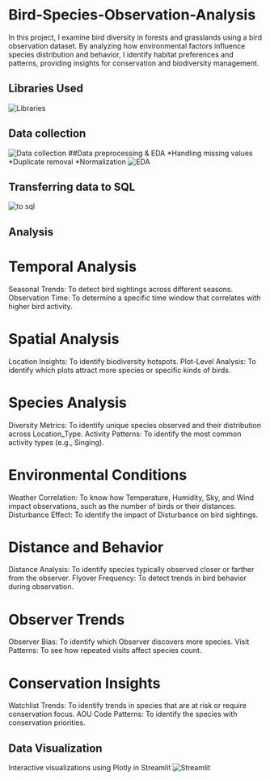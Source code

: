 # Bird-Species-Observation-Analysis
In this project, I examine bird diversity in forests and grasslands using a bird observation dataset. By analyzing how environmental factors influence species distribution and behavior, I identify habitat preferences and patterns, providing insights for conservation and biodiversity management.
## Libraries Used
![Libraries](https://github.com/user-attachments/assets/58a5d124-3e1a-4c50-b714-be0deedbb12f)
## Data collection
![Data collection](https://github.com/user-attachments/assets/eec15401-3b50-455b-b2ce-8a5040d9005f)
##Data preprocessing & EDA
*Handling missing values
*Duplicate removal
*Normalization
![EDA](https://github.com/user-attachments/assets/4fc1d8dd-7b82-4530-8e70-d319ae6d7af6)
## Transferring data to SQL
![to sql](https://github.com/user-attachments/assets/3f81f41a-9975-45a8-b322-b87375642e80)
## Analysis
# Temporal Analysis
Seasonal Trends: To detect bird sightings across different seasons.
Observation Time: To determine a specific time window that correlates with higher bird activity.
# Spatial Analysis
Location Insights: To identify biodiversity hotspots.
Plot-Level Analysis: To identify which plots attract more species or specific kinds of birds.
# Species Analysis
Diversity Metrics: To identify unique species observed and their distribution across Location_Type.
Activity Patterns: To identify the most common activity types (e.g., Singing).
# Environmental Conditions
Weather Correlation: To know how Temperature, Humidity, Sky, and Wind impact observations, such as the number of birds or their distances.
Disturbance Effect: To identify the impact of Disturbance on bird sightings.
# Distance and Behavior
Distance Analysis:  To identify species typically observed closer or farther from the observer.
Flyover Frequency: To detect trends in bird behavior during observation.
# Observer Trends
Observer Bias: To identify which Observer discovers more species.
Visit Patterns: To see how repeated visits affect species count.
# Conservation Insights
Watchlist Trends: To identify trends in species that are at risk or require conservation focus.
AOU Code Patterns: To identify the species with conservation priorities.
## Data Visualization
Interactive visualizations using Plotly in Streamlit
![Streamlit](https://github.com/user-attachments/assets/e082dba6-ba7f-4d15-8656-45a4e266d790)


